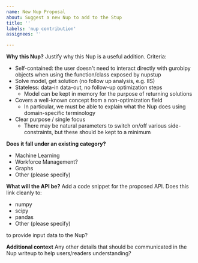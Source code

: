 ```yaml
---
name: New Nup Proposal
about: Suggest a new Nup to add to the Stup
title: ''
labels: 'nup contribution'
assignees: ''

---
```


**Why this Nup?**
Justify why this Nup is a useful addition. Criteria:

- Self-contained: the user doesn't need to interact directly with gurobipy objects when using the function/class exposed by nupstup
- Solve model, get solution (no follow up analysis, e.g. IIS)
- Stateless: data-in data-out, no follow-up optimization steps
  - Model can be kept in memory for the purpose of returning solutions
- Covers a well-known concept from a non-optimization field
  - In particular, we must be able to explain what the Nup does using domain-specific terminology
- Clear purpose / single focus
  - There may be natural parameters to switch on/off various side-constraints, but these should be kept to a minimum

**Does it fall under an existing category?**

- Machine Learning
- Workforce Management?
- Graphs
- Other (please specify)

**What will the API be?**
Add a code snippet for the proposed API. Does this link cleanly to:

- numpy
- scipy
- pandas
- Other (please specify)

to provide input data to the Nup?

**Additional context**
Any other details that should be communicated in the Nup writeup to help users/readers understanding?
